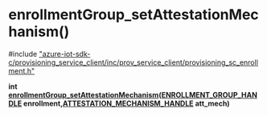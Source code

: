 # enrollmentGroup_setAttestationMechanism()

\#include ["azure-iot-sdk-c/provisioning_service_client/inc/prov_service_client/provisioning_sc_enrollment.h"](../iot-c-ref-provisioning-sc-enrollment-h.md)  

**int [enrollmentGroup_setAttestationMechanism](#provisioning__sc__enrollment_8h_1a322d198b9b9c38c2361401a15f1b0522)([ENROLLMENT_GROUP_HANDLE](#provisioning__sc__enrollment_8h_1a708e4d11b8ea003be46d259a70c637bb) enrollment,[ATTESTATION_MECHANISM_HANDLE](#provisioning__sc__attestation__mechanism_8h_1adba99be7269bb68c4f8d2687bd4992b8) att_mech)**

